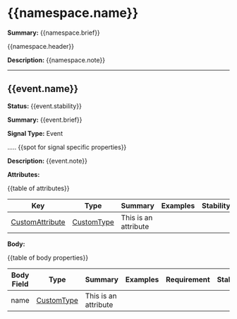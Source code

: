 # {{namespace.name}}

**Summary:** {{namespace.brief}}

{{namespace.header}}

**Description:** {{namespace.note}}

---------------------------------

## {{event.name}}

**Status:** {{event.stability}}

**Summary:** {{event.brief}}

**Signal Type:** Event

..... {{spot for signal specific properties}}

**Description:** {{event.note}}

**Attributes:**

{{table of attributes}}

|Key|Type|Summary|Examples|Stability|
|---|---|---|---|---|
|[CustomAttribute](attribute-custom.md)|[CustomType](type-custom.md)|This is an attribute| | |

**Body:**

{{table of body properties}}

|Body Field|Type|Summary|Examples|Requirement|Stability|
|---|---|---|---|---|---|
name|[CustomType](type-custom.md)|This is an attribute| | | |